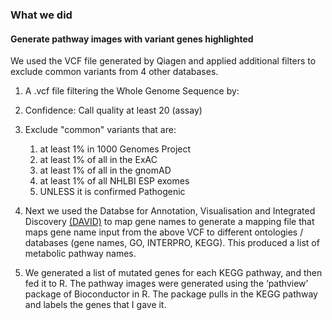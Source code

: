 
### What we did

#### Generate pathway images with variant genes highlighted

We used the VCF file generated by Qiagen and applied additional filters to exclude common variants from 4 other databases.

1. A .vcf file filtering the Whole Genome Sequence by:
 1. Confidence: Call quality at least 20 (assay)
 2. Exclude "common" variants that are:
     1.  at least 1% in 1000 Genomes Project
     2.  at least 1% of all in the ExAC
     3.  at least 1% of all in the gnomAD
     4.  at least 1% of all NHLBI ESP exomes
     5. UNLESS it is confirmed Pathogenic
     
2. Next we used the Databse for Annotation, Visualisation and Integrated Discovery [(DAVID)](https://david-d.ncifcrf.gov/) to map gene names to generate a mapping file that maps gene name input from the above VCF to different ontologies / databases (gene names, GO, INTERPRO, KEGG). This produced a list of metabolic pathway names.

3. We generated a list of mutated genes for each KEGG pathway, and then fed it to R. The pathway images were generated using the ‘pathview’ package of Bioconductor in R. The package pulls in the KEGG pathway and labels the genes that I gave it.



